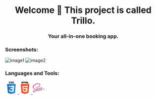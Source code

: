 <h1 align="center">Welcome 👋 This project is called Trillo.</h1>
<h3 align="center">Your all-in-one booking app.</h3>

<h3 align="left">Screenshots:</h3>
<img src="https://drive.google.com/uc?id=13oouV6MJeTA4pQiEaUQSmglUQ5B-axiW" alt="image1" width="500">
<img src="https://drive.google.com/uc?id=1b9z-a6bwAyDWStWtb6VogCAv_l2i0a4B " alt="image2" width="500">

<h3 align="left">Languages and Tools:</h3>
<p align="left"> <a href="https://www.w3schools.com/css/" target="_blank" rel="noreferrer"> <img src="https://raw.githubusercontent.com/devicons/devicon/master/icons/css3/css3-original-wordmark.svg" alt="css3" width="40" height="40"/> </a> <a href="https://www.w3.org/html/" target="_blank" rel="noreferrer"> <img src="https://raw.githubusercontent.com/devicons/devicon/master/icons/html5/html5-original-wordmark.svg" alt="html5" width="40" height="40"/> </a> <a href="https://sass-lang.com" target="_blank" rel="noreferrer"> <img src="https://raw.githubusercontent.com/devicons/devicon/master/icons/sass/sass-original.svg" alt="sass" width="40" height="40"/> </a> </p>
